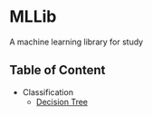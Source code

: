 # MLLib 
A machine learning library for study

## Table of Content

* Classification
    * [Decision Tree](/src/main/scala/com/binglihub/mllib/decisiontree)